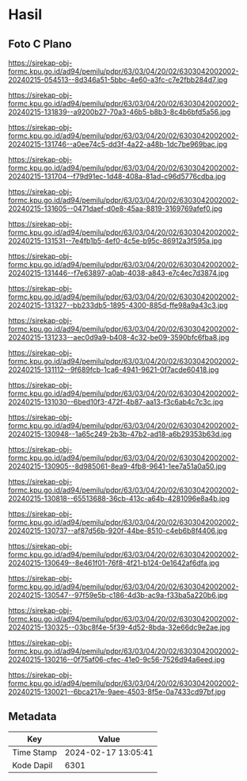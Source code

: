 # Hasil

## Foto C Plano

https://sirekap-obj-formc.kpu.go.id/ad94/pemilu/pdpr/63/03/04/20/02/6303042002002-20240215-054513--8d346a51-5bbc-4e60-a3fc-c7e2fbb284d7.jpg

https://sirekap-obj-formc.kpu.go.id/ad94/pemilu/pdpr/63/03/04/20/02/6303042002002-20240215-131839--a9200b27-70a3-46b5-b8b3-8c4b6bfd5a56.jpg

https://sirekap-obj-formc.kpu.go.id/ad94/pemilu/pdpr/63/03/04/20/02/6303042002002-20240215-131746--a0ee74c5-dd3f-4a22-a48b-1dc7be969bac.jpg

https://sirekap-obj-formc.kpu.go.id/ad94/pemilu/pdpr/63/03/04/20/02/6303042002002-20240215-131704--f79d91ec-1d48-408a-81ad-c96d5776cdba.jpg

https://sirekap-obj-formc.kpu.go.id/ad94/pemilu/pdpr/63/03/04/20/02/6303042002002-20240215-131605--0471daef-d0e8-45aa-8819-3169769afef0.jpg

https://sirekap-obj-formc.kpu.go.id/ad94/pemilu/pdpr/63/03/04/20/02/6303042002002-20240215-131531--7e4fb1b5-4ef0-4c5e-b95c-86912a3f595a.jpg

https://sirekap-obj-formc.kpu.go.id/ad94/pemilu/pdpr/63/03/04/20/02/6303042002002-20240215-131446--f7e63897-a0ab-4038-a843-e7c4ec7d3874.jpg

https://sirekap-obj-formc.kpu.go.id/ad94/pemilu/pdpr/63/03/04/20/02/6303042002002-20240215-131327--bb233db5-1895-4300-885d-ffe98a9a43c3.jpg

https://sirekap-obj-formc.kpu.go.id/ad94/pemilu/pdpr/63/03/04/20/02/6303042002002-20240215-131233--aec0d9a9-b408-4c32-be09-3590bfc6fba8.jpg

https://sirekap-obj-formc.kpu.go.id/ad94/pemilu/pdpr/63/03/04/20/02/6303042002002-20240215-131112--9f689fcb-1ca6-4941-9621-0f7acde60418.jpg

https://sirekap-obj-formc.kpu.go.id/ad94/pemilu/pdpr/63/03/04/20/02/6303042002002-20240215-131030--6bed10f3-472f-4b87-aa13-f3c6ab4c7c3c.jpg

https://sirekap-obj-formc.kpu.go.id/ad94/pemilu/pdpr/63/03/04/20/02/6303042002002-20240215-130948--1a65c249-2b3b-47b2-ad18-a6b29353b63d.jpg

https://sirekap-obj-formc.kpu.go.id/ad94/pemilu/pdpr/63/03/04/20/02/6303042002002-20240215-130905--8d985061-8ea9-4fb8-9641-1ee7a51a0a50.jpg

https://sirekap-obj-formc.kpu.go.id/ad94/pemilu/pdpr/63/03/04/20/02/6303042002002-20240215-130818--65513688-36cb-413c-a64b-4281096e8a4b.jpg

https://sirekap-obj-formc.kpu.go.id/ad94/pemilu/pdpr/63/03/04/20/02/6303042002002-20240215-130737--af87d56b-920f-44be-8510-c4eb6b8f4406.jpg

https://sirekap-obj-formc.kpu.go.id/ad94/pemilu/pdpr/63/03/04/20/02/6303042002002-20240215-130649--8e461f01-76f8-4f21-b124-0e1642af6dfa.jpg

https://sirekap-obj-formc.kpu.go.id/ad94/pemilu/pdpr/63/03/04/20/02/6303042002002-20240215-130547--97f59e5b-c186-4d3b-ac9a-f33ba5a220b6.jpg

https://sirekap-obj-formc.kpu.go.id/ad94/pemilu/pdpr/63/03/04/20/02/6303042002002-20240215-130325--03bc8f4e-5f39-4d52-8bda-32e66dc9e2ae.jpg

https://sirekap-obj-formc.kpu.go.id/ad94/pemilu/pdpr/63/03/04/20/02/6303042002002-20240215-130216--0f75af06-cfec-41e0-9c56-7526d94a6eed.jpg

https://sirekap-obj-formc.kpu.go.id/ad94/pemilu/pdpr/63/03/04/20/02/6303042002002-20240215-130021--6bca217e-9aee-4503-8f5e-0a7433cd97bf.jpg


## Metadata

| Key        | Value               |
| ---------- | ------------------- |
| Time Stamp | 2024-02-17 13:05:41 |
| Kode Dapil | 6301                |



